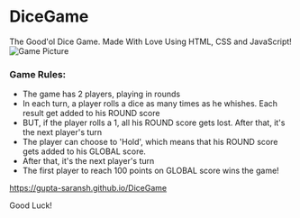 # DiceGame
The Good'ol Dice Game. Made With Love Using HTML, CSS and JavaScript!
![Game Picture](http://guptasaransh.000webhostapp.com/dice.jpg)

### Game Rules:

- The game has 2 players, playing in rounds
- In each turn, a player rolls a dice as many times as he whishes. Each result get added to his ROUND score
- BUT, if the player rolls a 1, all his ROUND score gets lost. After that, it's the next player's turn
- The player can choose to 'Hold', which means that his ROUND score gets added to his GLOBAL score. 
- After that, it's the next player's turn
- The first player to reach 100 points on GLOBAL score wins the game!

https://gupta-saransh.github.io/DiceGame

Good Luck!
